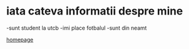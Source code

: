 # iata cateva informatii despre mine
-sunt student la utcb
-imi place fotbalul 
-sunt din neamt


[homepage](index.md)
